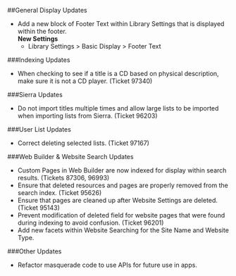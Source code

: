 ##General Display Updates
- Add a new block of Footer Text within Library Settings that is displayed within the footer.   
  **New Settings**
  - Library Settings > Basic Display > Footer Text 

###Indexing Updates
- When checking to see if a title is a CD based on physical description, make sure it is not a CD player. (Ticket 97340)

###Sierra Updates
- Do not import titles multiple times and allow large lists to be imported when importing lists from Sierra. (Ticket 96203)

###User List Updates
- Correct deleting selected lists. (Ticket 97167)

###Web Builder & Website Search Updates
- Custom Pages in Web Builder are now indexed for display within search results.  (Tickets 87306, 96993)
- Ensure that deleted resources and pages are properly removed from the search index. (Ticket 95626)
- Ensure that pages are cleaned up after Website Settings are deleted. (Ticket 95143)
- Prevent modification of deleted field for website pages that were found during indexing to avoid confusion. (Ticket 96201)
- Add new facets within Website Searching for the Site Name and Website Type. 

###Other Updates
- Refactor masquerade code to use APIs for future use in apps. 
